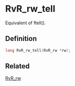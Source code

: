 # RvR_rw_tell

Equivalent of ftell().

## Definition

```c
long RvR_rw_tell(RvR_rw *rw);
```

## Related

[RvR_rw](/rvr/rvr/rw)
